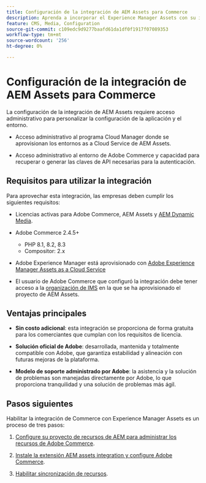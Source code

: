 ```yaml
---
title: Configuración de la integración de AEM Assets para Commerce
description: Aprenda a incorporar el Experience Manager Assets con su instancia de  [!DNL Commerce] para acceder a innumerables recursos multimedia para usarlos en su tienda.
feature: CMS, Media, Configuration
source-git-commit: c109edc9d9277baafd61da1df0f1917f07089353
workflow-type: tm+mt
source-wordcount: '256'
ht-degree: 0%

---
```


# Configuración de la integración de AEM Assets para Commerce

La configuración de la integración de AEM Assets requiere acceso administrativo para personalizar la configuración de la aplicación y el entorno.

- Acceso administrativo al programa Cloud Manager donde se aprovisionan los entornos as a Cloud Service de AEM Assets.

- Acceso administrativo al entorno de Adobe Commerce y capacidad para recuperar o generar las claves de API necesarias para la autenticación.

## Requisitos para utilizar la integración

Para aprovechar esta integración, las empresas deben cumplir los siguientes requisitos:

- Licencias activas para Adobe Commerce, AEM Assets y [AEM Dynamic Media](https://experienceleague.adobe.com/en/docs/experience-manager-65/content/assets/dynamic/administering-dynamic-media).

- Adobe Commerce 2.4.5+

   - PHP 8.1, 8.2, 8.3
   - Compositor: 2.x

- Adobe Experience Manager está aprovisionado con [Adobe Experience Manager Assets as a Cloud Service](https://experienceleague.adobe.com/es/docs/experience-manager-cloud-service/content/assets/overview)

- El usuario de Adobe Commerce que configuró la integración debe tener acceso a la [organización de IMS](https://experienceleague.adobe.com/en/docs/core-services/interface/administration/organizations#concept_EA8AEE5B02CF46ACBDAD6A8508646255) en la que se ha aprovisionado el proyecto de AEM Assets.

## Ventajas principales

- **Sin costo adicional**: esta integración se proporciona de forma gratuita para los comerciantes que cumplan con los requisitos de licencia.

- **Solución oficial de Adobe**: desarrollada, mantenida y totalmente compatible con Adobe, que garantiza estabilidad y alineación con futuras mejoras de la plataforma.

- **Modelo de soporte administrado por Adobe**: la asistencia y la solución de problemas son manejadas directamente por Adobe, lo que proporciona tranquilidad y una solución de problemas más ágil.

## Pasos siguientes

Habilitar la integración de Commerce con Experience Manager Assets es un proceso de tres pasos:

1. [Configure su proyecto de recursos de AEM para administrar los recursos de Adobe Commerce](aem-assets-configure-aem.md).

1. [Instale la extensión AEM assets integration y configure Adobe Commerce](aem-assets-configure-aem.md).

1. [Habilitar sincronización de recursos](aem-assets-setup-synchronization.md).
